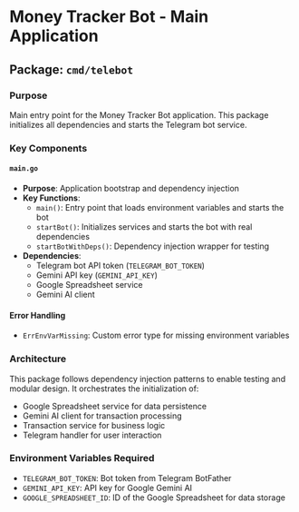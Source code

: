 # Money Tracker Bot - Main Application

## Package: `cmd/telebot`

### Purpose
Main entry point for the Money Tracker Bot application. This package initializes all dependencies and starts the Telegram bot service.

### Key Components

#### `main.go`
- **Purpose**: Application bootstrap and dependency injection
- **Key Functions**:
  - `main()`: Entry point that loads environment variables and starts the bot
  - `startBot()`: Initializes services and starts the bot with real dependencies
  - `startBotWithDeps()`: Dependency injection wrapper for testing
- **Dependencies**:
  - Telegram bot API token (`TELEGRAM_BOT_TOKEN`)
  - Gemini API key (`GEMINI_API_KEY`)
  - Google Spreadsheet service
  - Gemini AI client

#### Error Handling
- `ErrEnvVarMissing`: Custom error type for missing environment variables

### Architecture
This package follows dependency injection patterns to enable testing and modular design. It orchestrates the initialization of:
- Google Spreadsheet service for data persistence
- Gemini AI client for transaction processing
- Transaction service for business logic
- Telegram handler for user interaction

### Environment Variables Required
- `TELEGRAM_BOT_TOKEN`: Bot token from Telegram BotFather
- `GEMINI_API_KEY`: API key for Google Gemini AI
- `GOOGLE_SPREADSHEET_ID`: ID of the Google Spreadsheet for data storage